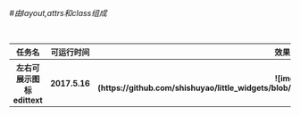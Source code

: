 #_由layout,attrs和class组成_
<table>
     <tr>
	  <th>任务名</th>
	  <th>可运行时间</th>
	  <th>效果图</th>
     </tr>
    <tr>
         <th>左右可展示图标edittext</th>
	 <th> 2017.5.16</th>
	 <th>![img](https://github.com/shishuyao/little_widgets/blob/master/cusEdittexttext/sp170516_210629.png)</th>
    <tr>
</table>
